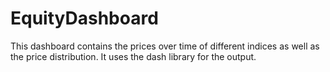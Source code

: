 # EquityDashboard

This dashboard contains the prices over time of different indices as well as the price distribution. It uses the dash library for the output.
